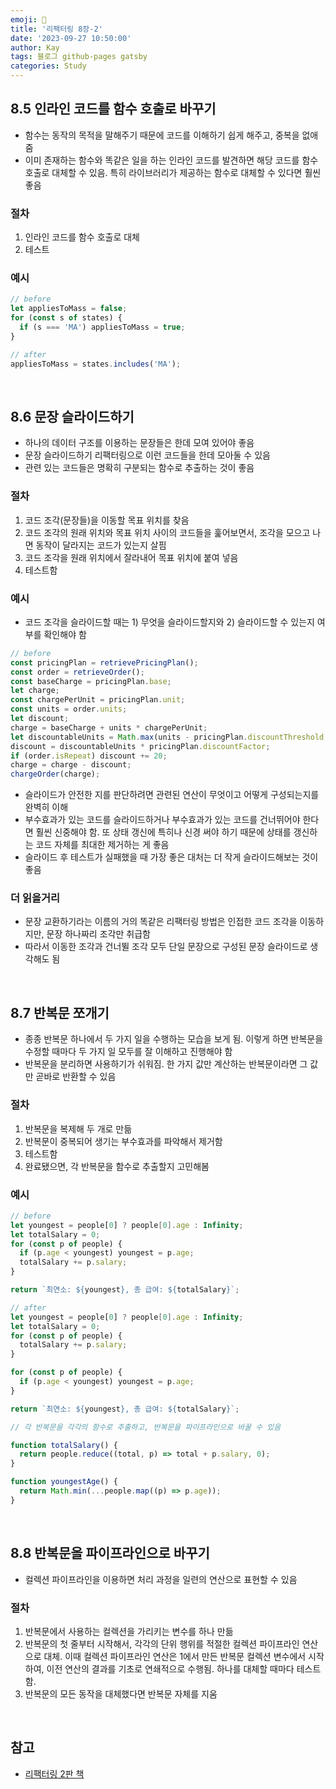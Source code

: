 ```yaml
---
emoji: 👋
title: '리팩터링 8장-2'
date: '2023-09-27 10:50:00'
author: Kay
tags: 블로그 github-pages gatsby
categories: Study
---
```


## 8.5 인라인 코드를 함수 호출로 바꾸기

- 함수는 동작의 목적을 말해주기 때문에 코드를 이해하기 쉽게 해주고, 중복을 없애줌
- 이미 존재하는 함수와 똑같은 일을 하는 인라인 코드를 발견하면 해당 코드를 함수 호출로 대체할 수 있음. 특히 라이브러리가 제공하는 함수로 대체할 수 있다면 훨씬 좋음

### 절차

1. 인라인 코드를 함수 호출로 대체
2. 테스트

### 예시

```ts
// before
let appliesToMass = false;
for (const s of states) {
  if (s === 'MA') appliesToMass = true;
}
```

```ts
// after
appliesToMass = states.includes('MA');
```

<br>

## 8.6 문장 슬라이드하기

- 하나의 데이터 구조를 이용하는 문장들은 한데 모여 있어야 좋음
- 문장 슬라이드하기 리팩터링으로 이런 코드들을 한데 모아둘 수 있음
- 관련 있는 코드들은 명확히 구분되는 함수로 추출하는 것이 좋음

### 절차

1. 코드 조각(문장들)을 이동할 목표 위치를 찾음
2. 코드 조각의 원래 위치와 목표 위치 사이의 코드들을 훑어보면서, 조각을 모으고 나면 동작이 달라지는 코드가 있는지 살핌
3. 코드 조각을 원래 위치에서 잘라내어 목표 위치에 붙여 넣음
4. 테스트함

### 예시

- 코드 조각을 슬라이드할 때는 1) 무엇을 슬라이드할지와 2) 슬라이드할 수 있는지 여부를 확인해야 함

```ts
// before
const pricingPlan = retrievePricingPlan();
const order = retrieveOrder();
const baseCharge = pricingPlan.base;
let charge;
const chargePerUnit = pricingPlan.unit;
const units = order.units;
let discount;
charge = baseCharge + units * chargePerUnit;
let discountableUnits = Math.max(units - pricingPlan.discountThreshold, 0);
discount = discountableUnits * pricingPlan.discountFactor;
if (order.isRepeat) discount += 20;
charge = charge - discount;
chargeOrder(charge);
```

- 슬라이드가 안전한 지를 판단하려면 관련된 연산이 무엇이고 어떻게 구성되는지를 완벽히 이해
- 부수효과가 있는 코드를 슬라이드하거나 부수효과가 있는 코드를 건너뛰어야 한다면 훨씬 신중해야 함. 또 상태 갱신에 특히나 신경 써야 하기 때문에 상태를 갱신하는 코드 자체를 최대한 제거하는 게 좋음
- 슬라이드 후 테스트가 실패했을 때 가장 좋은 대처는 더 작게 슬라이드해보는 것이 좋음

### 더 읽을거리

- 문장 교환하기라는 이름의 거의 똑같은 리팩터링 방법은 인접한 코드 조각을 이동하지만, 문장 하나짜리 조각만 취급함
- 따라서 이동한 조각과 건너뛸 조각 모두 단일 문장으로 구성된 문장 슬라이드로 생각해도 됨

<br>

## 8.7 반복문 쪼개기

- 종종 반복문 하나에서 두 가지 일을 수행하는 모습을 보게 됨. 이렇게 하면 반복문을 수정할 때마다 두 가지 일 모두를 잘 이해하고 진행해야 함
- 반복문을 분리하면 사용하기가 쉬워짐. 한 가지 값만 계산하는 반복문이라면 그 값만 곧바로 반환할 수 있음

### 절차

1. 반복문을 복제해 두 개로 만듦
2. 반복문이 중복되어 생기는 부수효과를 파악해서 제거함
3. 테스트함
4. 완료됐으면, 각 반복문을 함수로 추출할지 고민해봄

### 예시

```ts
// before
let youngest = people[0] ? people[0].age : Infinity;
let totalSalary = 0;
for (const p of people) {
  if (p.age < youngest) youngest = p.age;
  totalSalary += p.salary;
}

return `최연소: ${youngest}, 총 급여: ${totalSalary}`;
```

```ts
// after
let youngest = people[0] ? people[0].age : Infinity;
let totalSalary = 0;
for (const p of people) {
  totalSalary += p.salary;
}

for (const p of people) {
  if (p.age < youngest) youngest = p.age;
}

return `최연소: ${youngest}, 총 급여: ${totalSalary}`;

// 각 반복문을 각각의 함수로 추출하고, 반복문을 파이프라인으로 바꿀 수 있음

function totalSalary() {
  return people.reduce((total, p) => total + p.salary, 0);
}

function youngestAge() {
  return Math.min(...people.map((p) => p.age));
}
```

<br>

## 8.8 반복문을 파이프라인으로 바꾸기

- 컬렉션 파이프라인을 이용하면 처리 과정을 일련의 연산으로 표현할 수 있음

### 절차

1. 반복문에서 사용하는 컬렉션을 가리키는 변수를 하나 만듦
2. 반복문의 첫 줄부터 시작해서, 각각의 단위 행위를 적절한 컬렉션 파이프라인 연산으로 대체. 이때 컬렉션 파이프라인 연산은 1에서 만든 반복문 컬렉션 변수에서 시작하여, 이전 연산의 결과를 기초로 연쇄적으로 수행됨. 하나를 대체할 때마다 테스트함.
3. 반복문의 모든 동작을 대체했다면 반복문 자체를 지움

<br>

## 참고

- [리팩터링 2판 책](https://www.yes24.com/Product/Goods/89649360)

```toc

```
